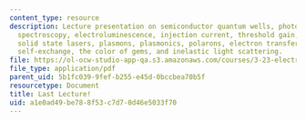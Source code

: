 ```yaml
---
content_type: resource
description: Lecture presentation on semiconductor quantum wells, photoluminescence
  spectroscopy, electroluminescence, injection current, threshold gain, slope efficiency,
  solid state lasers, plasmons, plasmonics, polarons, electron transfer, ferrous-ferric
  self-exchange, the color of gems, and inelastic light scattering.
file: https://ol-ocw-studio-app-qa.s3.amazonaws.com/courses/3-23-electrical-optical-and-magnetic-properties-of-materials-fall-2007/a1e0ad49be788f53c7d70d46e5033f70_clean25.pdf
file_type: application/pdf
parent_uid: 5b1fc039-9fef-b255-e45d-0bccbea70b5f
resourcetype: Document
title: Last Lecture!
uid: a1e0ad49-be78-8f53-c7d7-0d46e5033f70
---
```

